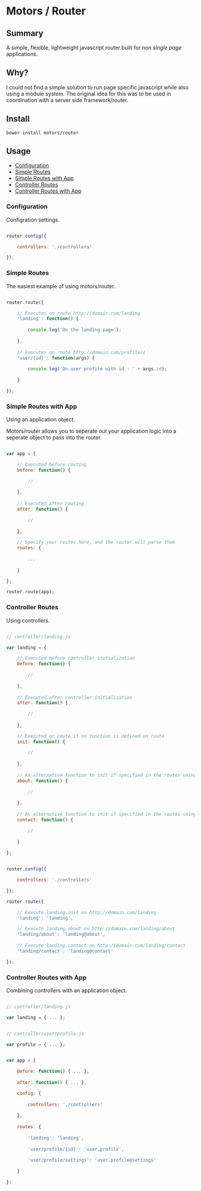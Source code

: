 # Motors / Router

## Summary

A simple, flexible, lightweight javascript router built for *non single page* applications.

## Why?

I could not find a simple solution to run page specific javascript while also using a module system. The original idea for this was to be used in coordination with a server side framework/router.

## Install

`bower install motors/router`

## Usage

* [Configuration](#configuration)
* [Simple Routes](#simple-routes)
* [Simple Routes with App](#simple-routes-with-app)
* [Controller Routes](#controller-routes)
* [Controller Routes with App](#controller-routes-with-app)

### Configuration

Configration settings.

```js

router.config({

    controllers: './controllers'

});

```

### Simple Routes

The easiest example of using motors/router.

```js

router.route({

    // Executes on route http://domain.com/landing
    'landing': function() {
        
        console.log('On the landing page');
        
    },
    
    // Executes on route http://domain.com/profile/1
    'user/{id}': function(args) {
    
        console.log('On user profile with id : ' + args.id);
    
    }

});

```

### Simple Routes with App 

Using an application object.

Motors/router allows you to seperate out your application logic into a seperate object to pass into the router.

```js

var app = {

    // Executed before routing
    before: function() {
    
        //
    
    },
    
    // Executed after routing
    after: function() {
    
        //
    
    },

    // Specify your routes here, and the router will parse them
    routes: {
        
        ...
        
    }

};

router.route(app);

```

### Controller Routes

Using controllers.

```js

// controller/landing.js

var landing = {

    // Executed before controller initialization
    before: function() {
    
        //
    
    },
    
    // Executed after controller initialization
    after: function() {
    
        //
    
    },

    // Executed on route if no function is defined on route
    init: function() {
    
        //
    
    },
    
    // An alternative function to init if specified in the routes using the `@` notation
    about: function() {
    
        //
    
    },
    
    // An alternative function to init if specified in the routes using the `@` notation
    contact: function() {
    
        //
    
    }

};

```

```js

router.config({

    controllers: './controllers'

});

router.route({

    // Execute landing.init on http://domain.com/landing
    'landing': 'landing',

    // Execute landing.about on http://domain.com/landing/about
    'landing/about': 'landing@about',
    
    // Execute landing.contact on http://domain.com/landing/contact
    'landing/contact': 'landing@contact'

});

```

### Controller Routes with App

Combining controllers with an application object.

```js

// controller/landing.js

var landing = { ... };

```

```js

// controller/user/profile.js

var profile = { ... };

```

```js

var app = {

    before: function() { ... },
    
    after: function() { ... },

    config: {
    
        controllers: './controllers'
        
    },
    
    routes: {
    
        'landing': 'landing',
        
        'user/profile/{id}': 'user.profile',
        
        'user/profile/settings': 'user.profile@settings'
    
    }

};

```